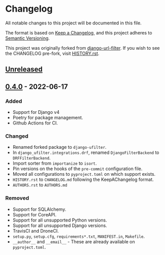 # Changelog

All notable changes to this project will be documented in this file.

The format is based on [Keep a Changelog](https://keepachangelog.com/en/1.0.0/),
and this project adheres to [Semantic Versioning](https://semver.org/spec/v2.0.0.html).

This project was originally forked from [django-url-filter](https://github.com/miki725/django-url-filter). If you wish to see the CHANGELOG pre-fork, visit [HISTORY.rst](https://github.com/miki725/django-url-filter/blob/master/HISTORY.rst).

## [Unreleased]

## [0.4.0] - 2022-06-17

### Added

-   Support for Django v4
-   Poetry for package management.
-   Github Actions for CI.

### Changed

-   Renamed forked package to `django-ufilter`.
-   In `django_ufilter.integrations.drf`, renamed `DjangoFilterBackend` to `DRFFilterBackend`.
-   Import sorter from `importanize` to `isort`.
-   Pin versions on the hooks of the `pre-commit` configuration file.
-   Moved all configurations to `pyproject.toml` on which support exists.
-   `HISTORY.rst` to `CHANGELOG.md` following the KeepAChangelog format.
-   `AUTHORS.rst` to `AUTHORS.md`

### Removed

-   Support for SQLAlchemy.
-   Support for CoreAPI.
-   Support for all unsupported Python versions.
-   Support for all unsupported Django versions.
-   TravisCI and DroneCI.
-   `setup.py`, `setup.cfg`, `requirements*.txt`, `MANIFEST.in`, `Makefile`.
-   `__author__` and `__email__` - These are already available on `pyproject.toml`.

[Unreleased]: https://github.com/Qu4tro/django-ufilter/compare/v0.4.0...HEAD
[0.4.0]: https://github.com/Qu4tro/django-ufilter/releases/tag/v0.4.0
